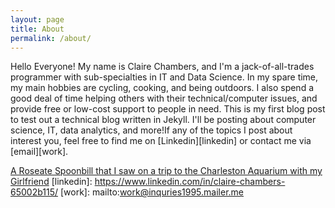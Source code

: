 ```yaml
---
layout: page
title: About
permalink: /about/
---
```



Hello Everyone! My name is Claire Chambers, and I'm a jack-of-all-trades programmer with sub-specialties in IT and Data Science. In my spare time, my main hobbies are cycling, cooking, and being outdoors. I also spend a good deal of time helping others with their technical/computer issues, and provide free or low-cost support to people in need. This is my first blog post to test out a technical blog written in Jekyll. I'll be posting about computer science, IT, data analytics, and more!If any of the topics I post about interest you, feel free to find me on  [Linkedin][linkedin] or contact me via [email][work].

[A Roseate Spoonbill that I saw on a trip to the Charleston Aquarium with my Girlfriend](./images/spoonbill.png)
[linkedin]: https://www.linkedin.com/in/claire-chambers-65002b115/
[work]: mailto:work@inquries1995.mailer.me
